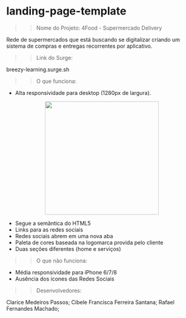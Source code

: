 # landing-page-template

>> Nome do Projeto: 4Food - Supermercado Delivery

Rede de supermercados que está buscando se digitalizar criando um sistema de compras e entregas recorrentes por aplicativo.

>> Link do Surge:  

breezy-learning.surge.sh

>> O que funciona:
- Alta responsividade para desktop (1280px de largura).

<div align="center">
<img src="https://user-images.githubusercontent.com/83221226/125206119-e2ce3c00-e25b-11eb-96ee-7406c4503659.png" width="300px" />
</div>

- Segue a semântica do HTML5
- Links para as redes sociais
- Redes sociais abrem em uma nova aba
- Paleta de cores baseada na logomarca provida pelo cliente
- Duas seções diferentes (home e serviços)


>> O que não funciona:
- Média responsividade para iPhone 6/7/8
- Ausência dos ícones das Redes Sociais


>> Desenvolvedores:

Clarice Medeiros Passos;
Cibele Francisca Ferreira Santana;
Rafael Fernandes Machado;

